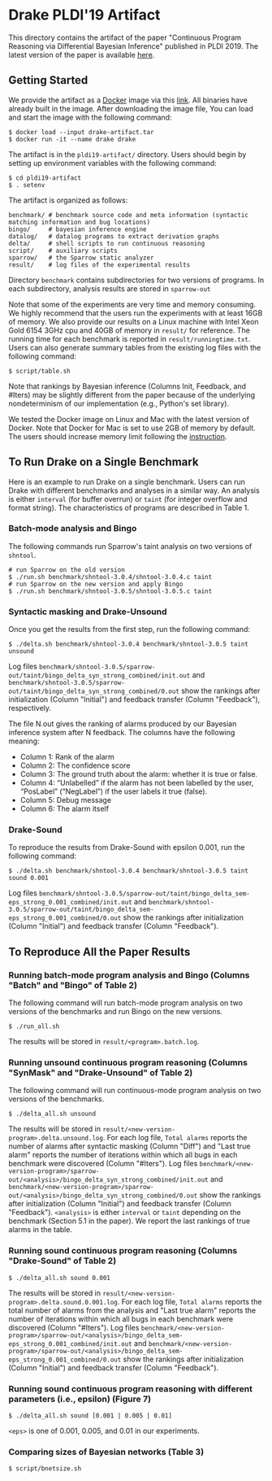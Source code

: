 # Drake PLDI'19 Artifact
This directory contains the artifact of the paper "Continuous Program Reasoning
via Differential Bayesian Inference" published in PLDI 2019. The latest version
of the paper is available 
[here](https://www.cis.upenn.edu/~kheo/paper/pldi19.pdf).

## Getting Started
We provide the artifact as a [Docker](https://www.docker.com) image via this [link](https://drive.google.com/open?id=14Ma91b3PF-tcFsYlHOHl3w5EigyNsgNY).
All binaries have already built in the image. After downloading the image file, You can load and start the image with the following command:
```
$ docker load --input drake-artifact.tar
$ docker run -it --name drake drake
```
The artifact is in the `pldi19-artifact/` directory. Users should begin by setting up environment variables with the following command:
```
$ cd pldi19-artifact
$ . setenv
```

The artifact is organized as follows:
```
benchmark/ # benchmark source code and meta information (syntactic matching information and bug locations)
bingo/     # bayesian inference engine
datalog/   # datalog programs to extract derivation graphs
delta/     # shell scripts to run continuous reasoning
script/    # auxiliary scripts
sparrow/   # the Sparrow static analyzer
result/    # log files of the experimental results
```
Directory `benchmark` contains subdirectories for two versions of programs. In each subdirectory,
analysis results are stored in `sparrow-out`

Note that some of the experiments are very time and memory consuming. We highly recommend that the users run the experiments with at least 16GB of memory.
We also provide our results on a Linux machine with Intel Xeon Gold 6154 3GHz cpu and 40GB of memory in `result/` for reference.
The running time for each benchmark is reported in `result/runningtime.txt`.
Users can also generate summary tables from the existing log files with the following command:
```
$ script/table.sh
```
Note that rankings by Bayesian inference (Columns Init, Feedback, and #Iters) may be slightly
different from the paper because of the underlying nondeterminism of our implementation (e.g., Python's set library).

We tested the Docker image on Linux and Mac with the latest version of Docker. Note that Docker for Mac is set to use 2GB of memory by default.
The users should increase memory limit following the [instruction](https://docs.docker.com/docker-for-mac/).

## To Run Drake on a Single Benchmark
Here is an example to run Drake on a single benchmark. Users can run Drake with different benchmarks and analyses in a similar way.
An analysis is either `interval` (for buffer overrun) or `taint` (for integer overflow and format string).
The characteristics of programs are described in Table 1.

### Batch-mode analysis and Bingo
The following commands run Sparrow's taint analysis on two versions of `shntool`.
```
# run Sparrow on the old version
$ ./run.sh benchmark/shntool-3.0.4/shntool-3.0.4.c taint
# run Sparrow on the new version and apply Bingo
$ ./run.sh benchmark/shntool-3.0.5/shntool-3.0.5.c taint
```
### Syntactic masking and Drake-Unsound
Once you get the results from the first step, run the following command:
```
$ ./delta.sh benchmark/shntool-3.0.4 benchmark/shntool-3.0.5 taint unsound
```
Log files `benchmark/shntool-3.0.5/sparrow-out/taint/bingo_delta_syn_strong_combined/init.out`
and `benchmark/shntool-3.0.5/sparrow-out/taint/bingo_delta_syn_strong_combined/0.out`
show the rankings after initialization (Column "Initial") and feedback transfer (Column "Feedback"), respectively.

The file N.out gives the ranking of alarms produced by our Bayesian inference system after N feedback.
The columns have the following meaning:
- Column 1: Rank of the alarm
- Column 2: The confidence score
- Column 3: The ground truth about the alarm: whether it is true or false.
- Column 4: “Unlabelled” if the alarm has not been labelled by the user, “PosLabel”
(“NegLabel”) if the user labels it true (false).
- Column 5: Debug message
- Column 6: The alarm itself

### Drake-Sound
To reproduce the results from Drake-Sound with epsilon 0.001, run the following command:
```
$ ./delta.sh benchmark/shntool-3.0.4 benchmark/shntool-3.0.5 taint sound 0.001
```
Log files `benchmark/shntool-3.0.5/sparrow-out/taint/bingo_delta_sem-eps_strong_0.001_combined/init.out`
and `benchmark/shntool-3.0.5/sparrow-out/taint/bingo_delta_sem-eps_strong_0.001_combined/0.out`
show the rankings after initialization (Column "Initial") and feedback transfer (Column "Feedback").

## To Reproduce All the Paper Results

### Running batch-mode program analysis and Bingo (Columns "Batch" and "Bingo" of Table 2)
The following command will run batch-mode program analysis on two versions of the benchmarks
and run Bingo on the new versions.
```
$ ./run_all.sh
```
The results will be stored in `result/<program>.batch.log`.

### Running unsound continuous program reasoning (Columns "SynMask" and "Drake-Unsound" of Table 2)
The following command will run continuous-mode program analysis on two versions of the benchmarks.
```
$ ./delta_all.sh unsound
```
The results will be stored in `result/<new-version-program>.delta.unsound.log`. For each log file, `Total alarms`
reports the number of alarms after syntactic masking (Column "Diff") and "Last true alarm"
reports the number of iterations within which all bugs in each benchmark were discovered (Column "#Iters").
Log files
`benchmark/<new-version-program>/sparrow-out/<analysis>/bingo_delta_syn_strong_combined/init.out` and
`benchmark/<new-version-program>/sparrow-out/<analysis>/bingo_delta_syn_strong_combined/0.out` show
the rankings after initialization (Column "Initial") and feedback transfer (Column "Feedback"). `<analysis>`
is either `interval` or `taint` depending on the benchmark (Section 5.1 in the paper).
We report the last rankings of true alarms in the table.

### Running sound continuous program reasoning (Columns "Drake-Sound" of Table 2)
```
$ ./delta_all.sh sound 0.001
```
The results will be stored in `result/<new-version-program>.delta.sound.0.001.log`.
For each log file, `Total alarms`
reports the total number of alarms from the analysis and "Last true alarm"
reports the number of iterations within which all bugs in each benchmark were discovered (Column "#Iters").
Log files
`benchmark/<new-version-program>/sparrow-out/<analysis>/bingo_delta_sem-eps_strong_0.001_combined/init.out` and
`benchmark/<new-version-program>/sparrow-out/<analysis>/bingo_delta_sem-eps_strong_0.001_combined/0.out` show
the rankings after initialization (Column "Initial") and feedback transfer (Column "Feedback").

### Running sound continuous program reasoning with different parameters (i.e., epsilon) (Figure 7)
```
$ ./delta_all.sh sound [0.001 | 0.005 | 0.01]
```
`<eps>` is one of 0.001, 0.005, and 0.01 in our experiments.

### Comparing sizes of Bayesian networks (Table 3)
```
$ script/bnetsize.sh
```
